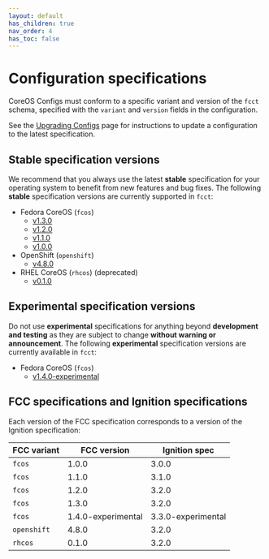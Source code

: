 ```yaml
---
layout: default
has_children: true
nav_order: 4
has_toc: false
---
```


# Configuration specifications

CoreOS Configs must conform to a specific variant and version of the `fcct` schema, specified with the `variant` and `version` fields in the configuration.

See the [Upgrading Configs](migrating-configs.md) page for instructions to update a configuration to the latest specification.

## Stable specification versions

We recommend that you always use the latest **stable** specification for your operating system to benefit from new features and bug fixes. The following **stable** specification versions are currently supported in `fcct`:

- Fedora CoreOS (`fcos`)
  - [v1.3.0](config-fcos-v1_3.md)
  - [v1.2.0](config-fcos-v1_2.md)
  - [v1.1.0](config-fcos-v1_1.md)
  - [v1.0.0](config-fcos-v1_0.md)
- OpenShift (`openshift`)
  - [v4.8.0](config-openshift-v4_8.md)
- RHEL CoreOS (`rhcos`) (deprecated)
  - [v0.1.0](config-rhcos-v0_1.md)

## Experimental specification versions

Do not use **experimental** specifications for anything beyond **development and testing** as they are subject to change **without warning or announcement**. The following **experimental** specification versions are currently available in `fcct`:

- Fedora CoreOS (`fcos`)
  - [v1.4.0-experimental](config-fcos-v1_4-exp.md)

## FCC specifications and Ignition specifications

Each version of the FCC specification corresponds to a version of the Ignition specification:

| FCC variant | FCC version        | Ignition spec      |
|-------------|--------------------|--------------------|
| `fcos`      | 1.0.0              | 3.0.0              |
| `fcos`      | 1.1.0              | 3.1.0              |
| `fcos`      | 1.2.0              | 3.2.0              |
| `fcos`      | 1.3.0              | 3.2.0              |
| `fcos`      | 1.4.0-experimental | 3.3.0-experimental |
| `openshift` | 4.8.0              | 3.2.0              |
| `rhcos`     | 0.1.0              | 3.2.0              |
